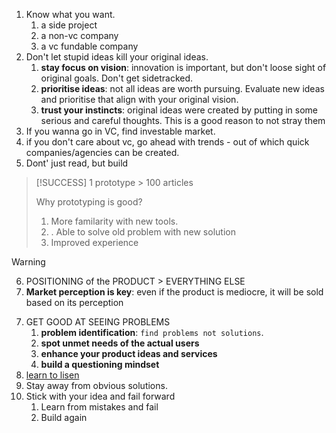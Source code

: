 1. Know what you want.
	1. a side project
	2. a non-vc company
	3. a vc fundable company
2. Don't let stupid ideas kill your original ideas.
	1. **stay focus on vision**: innovation is important, but don't loose sight of original goals. Don't get sidetracked.
	2. **prioritise ideas**: not all ideas are worth pursuing. Evaluate new ideas and prioritise that align with your original vision.
	3. **trust your instincts**: original ideas were created by putting in some serious and careful thoughts. This is a good reason to not stray them
3. If you wanna go in VC, find investable market.
4. if you don't care about vc, go ahead with trends - out of which quick companies/agencies can be created.
5. Dont' just read, but build

> [!SUCCESS]
> 1 prototype > 100 articles
> 
> Why prototyping is good?
> 1. More familarity with new tools.
> 2. . Able to solve old problem with new solution
> 3. Improved experience


> [!WARNING]
> 6. POSITIONING of the PRODUCT > EVERYTHING ELSE
> 	1. **Market perception is key**: even if the product is mediocre, it will be sold based on its perception


7. GET GOOD AT SEEING PROBLEMS
	1. **problem identification**: `find problems not solutions`. 
	2. **spot unmet needs of the actual users**
	3. **enhance your product ideas and services**
	4. **build a questioning mindset**
8. [learn to lisen](https://www.momtestbook.com/)
10. Stay away from obvious solutions.
11. Stick with your idea and fail forward
	1. Learn from mistakes and fail
	2. Build again
